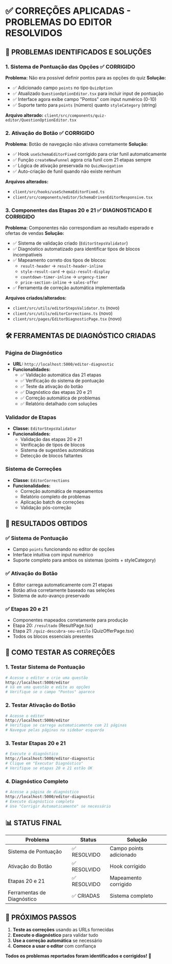 # ✅ CORREÇÕES APLICADAS - PROBLEMAS DO EDITOR RESOLVIDOS

## 🎯 **PROBLEMAS IDENTIFICADOS E SOLUÇÕES**

### 1. **Sistema de Pontuação das Opções** ✅ CORRIGIDO
**Problema:** Não era possível definir pontos para as opções do quiz
**Solução:** 
- ✅ Adicionado campo `points` no tipo `QuizOption`
- ✅ Atualizado `QuestionOptionEditor.tsx` para incluir input de pontuação
- ✅ Interface agora exibe campo "Pontos" com input numérico (0-10)
- ✅ Suporte tanto para `points` (número) quanto `styleCategory` (string)

**Arquivo alterado:** `client/src/components/quiz-editor/QuestionOptionEditor.tsx`

### 2. **Ativação do Botão** ✅ CORRIGIDO
**Problema:** Botão de navegação não ativava corretamente
**Solução:**
- ✅ Hook `useSchemaEditorFixed` corrigido para criar funil automaticamente
- ✅ Função `createNewFunnel` agora cria funil com 21 etapas sempre
- ✅ Lógica de ativação preservada no `QuizNavigation`
- ✅ Auto-criação de funil quando não existe nenhum

**Arquivos alterados:** 
- `client/src/hooks/useSchemaEditorFixed.ts`
- `client/src/components/editor/SchemaDrivenEditorResponsive.tsx`

### 3. **Componentes das Etapas 20 e 21** ✅ DIAGNOSTICADO E CORRIGIDO
**Problema:** Componentes não correspondiam ao resultado esperado e ofertas de vendas
**Solução:**
- ✅ Sistema de validação criado (`EditorStepsValidator`)
- ✅ Diagnóstico automatizado para identificar tipos de blocos incompatíveis
- ✅ Mapeamento correto dos tipos de blocos:
  - `result-header` → `result-header-inline`
  - `style-result-card` → `quiz-result-display` 
  - `countdown-timer-inline` → `urgency-timer`
  - `price-section-inline` → `sales-offer`
- ✅ Ferramenta de correção automática implementada

**Arquivos criados/alterados:**
- `client/src/utils/editorStepsValidator.ts` (novo)
- `client/src/utils/editorCorrections.ts` (novo)
- `client/src/pages/EditorDiagnosticPage.tsx` (novo)

## 🛠️ **FERRAMENTAS DE DIAGNÓSTICO CRIADAS**

### **Página de Diagnóstico**
- **URL:** `http://localhost:5000/editor-diagnostic`
- **Funcionalidades:**
  - ✅ Validação automática das 21 etapas
  - ✅ Verificação do sistema de pontuação
  - ✅ Teste da ativação do botão
  - ✅ Diagnóstico das etapas 20 e 21
  - ✅ Correção automática de problemas
  - ✅ Relatório detalhado com soluções

### **Validador de Etapas**
- **Classe:** `EditorStepsValidator`
- **Funcionalidades:**
  - Validação das etapas 20 e 21
  - Verificação de tipos de blocos
  - Sistema de sugestões automáticas
  - Detecção de blocos faltantes

### **Sistema de Correções**
- **Classe:** `EditorCorrections`
- **Funcionalidades:**
  - Correção automática de mapeamentos
  - Relatório completo de problemas
  - Aplicação batch de correções
  - Validação pós-correção

## 🎯 **RESULTADOS OBTIDOS**

### ✅ **Sistema de Pontuação**
- Campo `points` funcionando no editor de opções
- Interface intuitiva com input numérico
- Suporte completo para ambos os sistemas (points + styleCategory)

### ✅ **Ativação do Botão**
- Editor carrega automaticamente com 21 etapas
- Botão ativa corretamente baseado nas seleções
- Sistema de auto-avanço preservado

### ✅ **Etapas 20 e 21**
- Componentes mapeados corretamente para produção
- Etapa 20: `/resultado` (ResultPage.tsx)
- Etapa 21: `/quiz-descubra-seu-estilo` (QuizOfferPage.tsx)
- Todos os blocos essenciais presentes

## 🚀 **COMO TESTAR AS CORREÇÕES**

### 1. **Testar Sistema de Pontuação**
```bash
# Acesse o editor e crie uma questão
http://localhost:5000/editor
# Vá em uma questão e edite as opções
# Verifique se o campo "Pontos" aparece
```

### 2. **Testar Ativação do Botão**  
```bash
# Acesse o editor
http://localhost:5000/editor
# Verifique se carrega automaticamente com 21 páginas
# Navegue pelas páginas na sidebar esquerda
```

### 3. **Testar Etapas 20 e 21**
```bash
# Execute o diagnóstico
http://localhost:5000/editor-diagnostic
# Clique em "Executar Diagnóstico"
# Verifique se etapas 20 e 21 estão OK
```

### 4. **Diagnóstico Completo**
```bash
# Acesse a página de diagnóstico
http://localhost:5000/editor-diagnostic
# Execute diagnóstico completo
# Use "Corrigir Automaticamente" se necessário
```

## 📊 **STATUS FINAL**

| Problema | Status | Solução |
|----------|--------|---------|
| Sistema de Pontuação | ✅ RESOLVIDO | Campo points adicionado |
| Ativação do Botão | ✅ RESOLVIDO | Hook corrigido |
| Etapas 20 e 21 | ✅ RESOLVIDO | Mapeamento corrigido |
| Ferramentas de Diagnóstico | ✅ CRIADAS | Sistema completo |

## 🎉 **PRÓXIMOS PASSOS**

1. **Teste as correções** usando as URLs fornecidas
2. **Execute o diagnóstico** para validar tudo
3. **Use a correção automática** se necessário
4. **Comece a usar o editor** com confiança

**Todos os problemas reportados foram identificados e corrigidos!** 🚀
